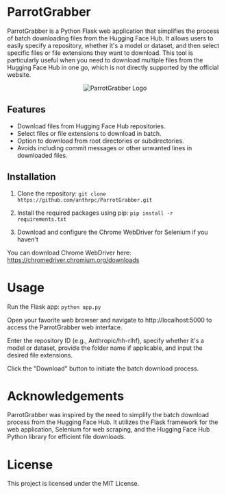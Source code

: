 # ParrotGrabber

ParrotGrabber is a Python Flask web application that simplifies the process of batch downloading files from the Hugging Face Hub. It allows users to easily specify a repository, whether it's a model or dataset, and then select specific files or file extensions they want to download. This tool is particularly useful when you need to download multiple files from the Hugging Face Hub in one go, which is not directly supported by the official website.

<p align="center">
  <img src="logo.ico" alt="ParrotGrabber Logo">
</p>

## Features

- Download files from Hugging Face Hub repositories.
- Select files or file extensions to download in batch.
- Option to download from root directories or subdirectories.
- Avoids including commit messages or other unwanted lines in downloaded files.

## Installation

1. Clone the repository: ```git clone https://github.com/anthrpc/ParrotGrabber.git```
   
2. Install the required packages using pip:
```pip install -r requirements.txt```

3. Download and configure the Chrome WebDriver for Selenium if you haven't
   
You can download Chrome WebDriver here: https://chromedriver.chromium.org/downloads

# Usage

Run the Flask app:
```python app.py```

Open your favorite web browser and navigate to http://localhost:5000 to access the ParrotGrabber web interface.

Enter the repository ID (e.g., Anthropic/hh-rlhf), specify whether it's a model or dataset, provide the folder name if applicable, and input the desired file extensions.

Click the "Download" button to initiate the batch download process.

# Acknowledgements

ParrotGrabber was inspired by the need to simplify the batch download process from the Hugging Face Hub. It utilizes the Flask framework for the web application, Selenium for web scraping, and the Hugging Face Hub Python library for efficient file downloads.

# License
This project is licensed under the MIT License.

